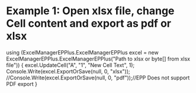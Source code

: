 # Example 1: Open xlsx file, change Cell content and export as pdf or xlsx
using (ExcelManagerEPPlus.ExcelManagerEPPlus excel = new ExcelManagerEPPlus.ExcelManagerEPPlus("Path to xlsx or byte[] from xlsx file"))
{
  excel.UpdateCell("A", "1", "New Cell Text", 1);
  Console.Write(excel.ExportOrSave(null, 0, "xlsx"));
  //Console.Write(excel.ExportOrSave(null, 0, "pdf"));//EPP Does not support PDF export
}
